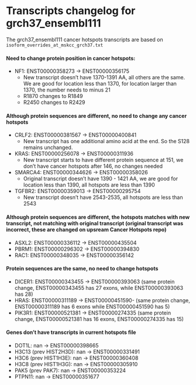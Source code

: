 # Transcripts changelog for grch37_ensembl111
The grch37_ensembl111 cancer hotspots transcripts are based on `isoform_overrides_at_mskcc_grch37.txt`
#### Need to change protein position in cancer hotspots:
- NF1: ENST00000358273 → ENST00000356175
  - New transcript doesn’t have 1370-1391 AA, all others are the same. We are good for location less than 1370, for location larger than 1370, the number needs to minus 21
  - R1870 changes to R1849
  - R2450 changes to R2429

#### Although protein sequences are different, no need to change any cancer hotspots
- CRLF2: ENST00000381567 → ENST00000400841
  - New transcript has one additional amino acid at the end. So the S128 remains unchanged.
- KRAS: ENST00000256078 → ENST00000311936
  - New transcript starts to have different protein sequence at 151, we don’t have cancer hotspots after 146, no changes needed
- SMARCA4: ENST00000344626 → ENST00000358026
  - Original transcript doesn’t have 1390 - 1421 AA, we are good for location less than 1390, all hotspots are less than 1390
- TGFBR2: ENST00000359013 → ENST00000295754
  - New transcript doesn’t have 2543-2535, all hotspots are less than 2543
#### Although protein sequences are different, the hotspots matches with new transcript, not matching with original transcript (original transcript was incorrect, these are changed on upsream Cancer Hotspots repo)
- ASXL2: ENST00000336112 → ENST00000435504
- PBRM1: ENST00000296302 → ENST00000394830
- RAC1: ENST00000348035 → ENST00000356142
#### Protein sequences are the same, no need to change hotspots
- DICER1: ENST00000343455 → ENST00000393063 (same protein change, ENST00000343455 has 27 exons, while ENST00000393063 has 28)
- HRAS: ENST00000311189 → ENST00000451590- (same protein change, ENST00000311189 has 6 exons while ENST00000451590 has 5)
- PIK3R1: ENST00000521381 → ENST00000274335 (same protein change, ENST00000521381 has 16 exons, ENST00000274335 has 15)
#### Genes don’t have transcripts in current hotspots file
- DOT1L: nan → ENST00000398665
- H3C13 (prev HIST2H3D): nan → ENST00000331491
- H3C6 (prev HIST1H3E): nan → ENST00000360408
- H3C8 (prev HIST1H3G): nan → ENST00000305910
- PAK5 (prev PAK7): nan → ENST00000353224
- PTPN11: nan → ENST00000351677
